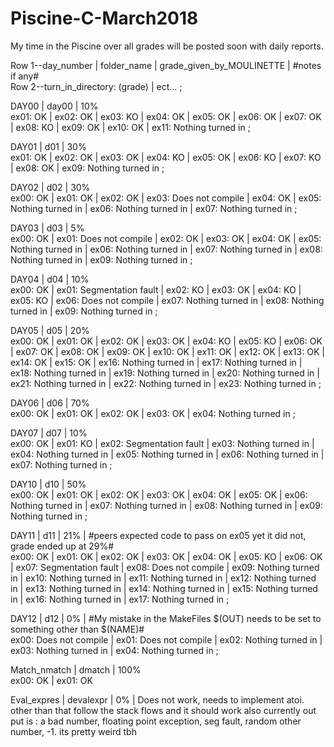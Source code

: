 # Piscine-C-March2018
My time in the Piscine
over all grades will be posted soon with daily reports.

Row 1--day_number | folder_name | grade_given_by_MOULINETTE | #notes if any# <br />
Row 2--turn_in_directory: (grade) | ect... ;

DAY00 | day00 | 10% <br />
ex01: OK | ex02: OK | ex03: KO | ex04: OK | ex05: OK | ex06: OK | ex07: OK | ex08: KO | ex09: OK | ex10: OK | ex11: Nothing turned in ;

DAY01 | d01 | 30% <br />
ex01: OK | ex02: OK | ex03: OK | ex04: KO | ex05: OK | ex06: KO | ex07: KO | ex08: OK | ex09: Nothing turned in ;

DAY02 | d02 | 30% <br />
ex00: OK | ex01: OK | ex02: OK | ex03: Does not compile | ex04: OK | ex05: Nothing turned in | ex06: Nothing turned in | ex07: Nothing turned in ;

DAY03 | d03 | 5% <br />
ex00: OK | ex01: Does not compile | ex02: OK | ex03: OK | ex04: OK | ex05: Nothing turned in | ex06: Nothing turned in | ex07: Nothing turned in | ex08: Nothing turned in | ex09: Nothing turned in ;

DAY04 | d04 | 10% <br />
ex00: OK | ex01: Segmentation fault | ex02: KO | ex03: OK | ex04: KO | ex05: KO | ex06: Does not compile | ex07: Nothing turned in | ex08: Nothing turned in | ex09: Nothing turned in ;

DAY05 | d05 | 20% <br />
ex00: OK | ex01: OK | ex02: OK | ex03: OK | ex04: KO | ex05: KO | ex06: OK | ex07: OK | ex08: OK | ex09: OK | ex10: OK | ex11: OK | ex12: OK | ex13: OK | ex14: OK | ex15: OK | ex16: Nothing turned in | ex17: Nothing turned in | ex18: Nothing turned in | ex19: Nothing turned in | ex20: Nothing turned in | ex21: Nothing turned in | ex22: Nothing turned in | ex23: Nothing turned in ;

DAY06 | d06 | 70% <br />
ex00: OK | ex01: OK | ex02: OK | ex03: OK | ex04: Nothing turned in ;

DAY07 | d07 | 10% <br />
ex00: OK | ex01: KO | ex02: Segmentation fault | ex03: Nothing turned in | ex04: Nothing turned in | ex05: Nothing turned in | ex06: Nothing turned in | ex07: Nothing turned in ;

DAY10 | d10 | 50% <br />
ex00: OK | ex01: OK | ex02: OK | ex03: OK | ex04: OK | ex05: OK | ex06: Nothing turned in | ex07: Nothing turned in | ex08: Nothing turned in | ex09: Nothing turned in ;

DAY11 | d11 | 21% | #peers expected code to pass on ex05 yet it did not, grade ended up at 29%# <br />
ex00: OK | ex01: OK | ex02: OK | ex03: OK | ex04: OK | ex05: KO | ex06: OK | ex07: Segmentation fault | ex08: Does not compile | ex09: Nothing turned in | ex10: Nothing turned in | ex11: Nothing turned in | ex12: Nothing turned in | ex13: Nothing turned in | ex14: Nothing turned in | ex15: Nothing turned in | ex16: Nothing turned in | ex17: Nothing turned in ;

DAY12 | d12 | 0% | #My mistake in the MakeFiles $(OUT) needs to be set to something other than $(NAME)# <br />
ex00: Does not compile | ex01: Does not compile | ex02: Nothing turned in | ex03: Nothing turned in | ex04: Nothing turned in ;

Match_nmatch | dmatch | 100% <br />
ex00: OK | ex01: OK

Eval_expres | devalexpr | 0% | Does not work, needs to implement atoi. other than that follow the stack flows and it should work also currently out put is : a bad number, floating point exception, seg fault, random other number, -1. its pretty weird tbh <br />


